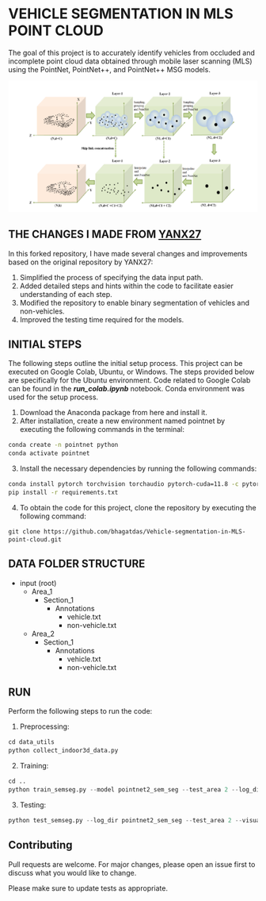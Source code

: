 # VEHICLE SEGMENTATION IN MLS POINT CLOUD

The goal of this project is to accurately identify vehicles from occluded and incomplete point cloud data obtained through mobile laser scanning (MLS) using the PointNet, PointNet++, and PointNet++ MSG models.

![pointnet++](https://github.com/bhagatdas/Vehicle-segmentation-in-MLS-point-cloud/blob/master/pointnetpp.tif)

## THE CHANGES I MADE FROM [YANX27](https://github.com/yanx27/Pointnet_Pointnet2_pytorch)

In this forked repository, I have made several changes and improvements based on the original repository by YANX27:

1. Simplified the process of specifying the data input path.
2. Added detailed steps and hints within the code to facilitate easier understanding of each step.
3. Modified the repository to enable binary segmentation of vehicles and non-vehicles.
4. Improved the testing time required for the models.



## INITIAL STEPS

The following steps outline the initial setup process. This project can be executed on Google Colab, Ubuntu, or Windows. The steps provided below are specifically for the Ubuntu environment. Code related to Google Colab can be found in the ***run_colab.ipynb*** notebook. 
Conda environment was used for the setup process.
1. Download the Anaconda package from here and install it.
2. After installation, create a new environment named 
pointnet by executing the following commands in the terminal:

```bash
conda create -n pointnet python
conda activate pointnet
```

3. Install the necessary dependencies by running the following commands:
```bash
conda install pytorch torchvision torchaudio pytorch-cuda=11.8 -c pytorch -c nvidia
pip install -r requirements.txt
```

4. To obtain the code for this project, clone the repository by executing the following command:
``` git
git clone https://github.com/bhagatdas/Vehicle-segmentation-in-MLS-point-cloud.git
```

## DATA FOLDER STRUCTURE
- input (root) 
  - Area_1
    - Section_1
      - Annotations
        - vehicle.txt
        - non-vehicle.txt
  - Area_2
    - Section_1
      - Annotations
        - vehicle.txt
        - non-vehicle.txt




## RUN
Perform the following steps to run the code:

1. Preprocessing:

```python
cd data_utils
python collect_indoor3d_data.py
```
2. Training:

```python
cd ..
python train_semseg.py --model pointnet2_sem_seg --test_area 2 --log_dir pointnet2_sem_seg --optimizer Adam --epoch 32
```

3. Testing:
```python
python test_semseg.py --log_dir pointnet2_sem_seg --test_area 2 --visual
```

## Contributing

Pull requests are welcome. For major changes, please open an issue first
to discuss what you would like to change.

Please make sure to update tests as appropriate.
